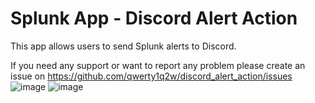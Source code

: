 # Splunk App - Discord Alert Action

This app allows users to send Splunk alerts to Discord.

If you need any support or want to report any problem please create an issue on https://github.com/qwerty1q2w/discord_alert_action/issues
![image](https://github.com/qwerty1q2w/discord_alert_action/assets/63014898/35e596fa-044f-48dc-8d5e-d89d1d7773c2)
![image](https://github.com/qwerty1q2w/discord_alert_action/assets/63014898/1a3f830e-0455-4932-990d-6c4777e8ee35)
